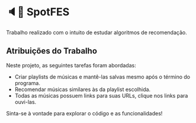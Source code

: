 # 🔈🎼 SpotFES

Trabalho realizado com o intuito de estudar algoritmos de recomendação.

## Atribuições do Trabalho

Neste projeto, as seguintes tarefas foram abordadas:

- Criar playlists de músicas e mantê-las salvas mesmo após o término do programa.
- Recomendar músicas similares às da playlist escolhida.
- Todas as músicas possuem links para suas URLs, clique nos links para ouvi-las.

Sinta-se à vontade para explorar o código e as funcionalidades!